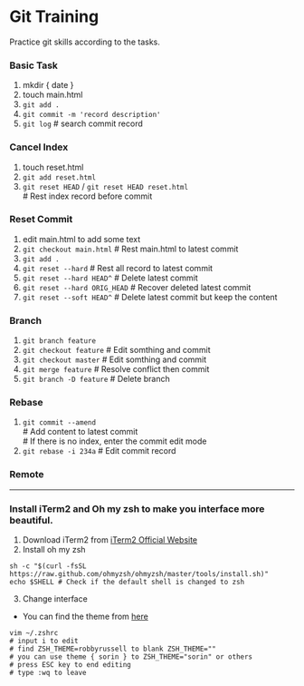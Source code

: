 # Git Training

Practice git skills according to the tasks.

### Basic Task
1. mkdir { date }
2. touch main.html
3. `git add .`
4. `git commit -m 'record description'`
5. `git log` # search commit record

### Cancel Index
1. touch reset.html
2. `git add reset.html`
3. `git reset HEAD` / `git reset HEAD reset.html`
<br>\# Rest index record before commit

### Reset Commit
1. edit main.html to add some text
2. `git checkout main.html` # Rest main.html to latest commit
3. `git add .`
4. `git reset --hard` # Rest all record to latest commit
5. `git reset --hard HEAD^` # Delete latest commit
6. `git reset --hard ORIG_HEAD` # Recover deleted latest commit
7. `git reset --soft HEAD^` # Delete latest commit but keep the content

### Branch
1. `git branch feature`
2. `git checkout feature` # Edit somthing and commit
3. `git checkout master` # Edit somthing and commit
4. `git merge feature` # Resolve conflict then commit
5. `git branch -D feature` # Delete branch

### Rebase
1. `git commit --amend`
<br>\# Add content to latest commit
<br>\# If there is no index, enter the commit edit mode
2. `git rebase -i 234a` # Edit commit record 


### Remote

---

### Install iTerm2 and Oh my zsh to make you interface more beautiful.
1. Download iTerm2 from [iTerm2 Official Website](https://iterm2.com/)
2. Install oh my zsh
```
sh -c "$(curl -fsSL https://raw.github.com/ohmyzsh/ohmyzsh/master/tools/install.sh)"
echo $SHELL # Check if the default shell is changed to zsh
```

3. Change interface
* You can find the theme from [here](https://github.com/ohmyzsh/ohmyzsh/wiki/themes)
```
vim ~/.zshrc 
# input i to edit
# find ZSH_THEME=robbyrussell to blank ZSH_THEME=""
# you can use theme { sorin } to ZSH_THEME="sorin" or others
# press ESC key to end editing
# type :wq to leave
```